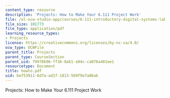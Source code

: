 ```yaml
---
content_type: resource
description: 'Projects: How to Make Your 6.111 Project Work'
file: /ol-ocw-studio-app/courses/6-111-introductory-digital-systems-laboratory-fall-2002/bef539116d7aad1f1813569f9e7a86ab_howto.pdf
file_size: 101773
file_type: application/pdf
learning_resource_types:
- Projects
license: https://creativecommons.org/licenses/by-nc-sa/4.0/
ocw_type: OCWFile
parent_title: Projects
parent_type: CourseSection
parent_uid: 79978b96-ff36-8ab1-a94c-ca076a401ee1
resourcetype: Document
title: howto.pdf
uid: bef53911-6d7a-ad1f-1813-569f9e7a86ab
---
```

Projects: How to Make Your 6.111 Project Work